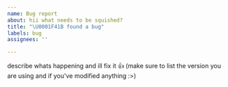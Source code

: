 ```yaml
---
name: Bug report
about: hii what needs to be squished?
title: "\U0001F41B found a bug"
labels: bug
assignees: ''

---
```


describe whats happening and ill fix it 👍 
(make sure to list the version you are using and if you've modified anything :>)
